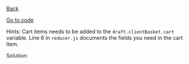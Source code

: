 [Back](../README.md)

[Go to code](https://github.com/draape/fagkveld-crystallize/blob/9531ebb7ce41ee137759cc0ad78712283be402c3/src/components/basket/reducer.js#L120)

Hints: Cart items needs to be added to the `draft.clientBasket.cart` variable.
Line 6 in `reducer.js` documents the fields you need in the cart item.

Solution:
